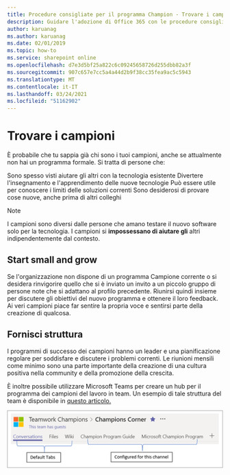 ```yaml
---
title: Procedure consigliate per il programma Champion - Trovare i campioni
description: Guidare l'adozione di Office 365 con le procedure consigliate per il programma Champion
author: karuanag
ms.author: karuanag
ms.date: 02/01/2019
ms.topic: how-to
ms.service: sharepoint online
ms.openlocfilehash: d7e3d5bf25a822c6c09245658726d255dbb82a3f
ms.sourcegitcommit: 907c657e7cc5a4a44d2b9f38cc35fea9ac5c5943
ms.translationtype: MT
ms.contentlocale: it-IT
ms.lasthandoff: 03/24/2021
ms.locfileid: "51162902"
---
```

# <a name="finding-your-champions"></a>Trovare i campioni 

È probabile che tu sappia già chi sono i tuoi campioni, anche se attualmente non hai un programma formale.  Si tratta di persone che:

Sono spesso visti aiutare gli altri con la tecnologia esistente Divertere l'insegnamento e l'apprendimento delle nuove tecnologie Può essere utile per conoscere i limiti delle soluzioni correnti Sono desiderosi di provare cose nuove, anche prima di altri colleghi

> [!NOTE]
> I campioni sono diversi dalle persone che amano testare il nuovo software solo per la tecnologia. I campioni si **impossessano di aiutare gli** altri indipendentemente dal contesto. 

## <a name="start-small-and-grow"></a>Start small and grow

Se l'organizzazione non dispone di un programma Campione corrente o si desidera rinvigorire quello che si è inviato un invito a un piccolo gruppo di persone note che si adattano al profilo precedente.  Riunirsi quindi insieme per discutere gli obiettivi del nuovo programma e ottenere il loro feedback. Ai veri campioni piace far sentire la propria voce e sentirsi parte della creazione di qualcosa.  

## <a name="provide-structure"></a>Fornisci struttura

I programmi di successo dei campioni hanno un leader e una pianificazione regolare per soddisfare e discutere i problemi correnti.  Le riunioni mensili come minimo sono una parte importante della creazione di una cultura positiva nella community e della promozione della crescita.  

È inoltre possibile utilizzare Microsoft Teams per creare un hub per il programma dei campioni del lavoro in team.  Un esempio di tale struttura del team è disponibile in [questo articolo.](/MicrosoftTeams/teams-adoption-your-first-teams)

![schede del team campione del lavoro in team](media/teams-adoption-tab-example.png)